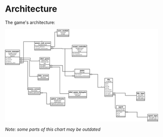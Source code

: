 # Architecture

The game's architecture:

![architecture](architecture.png)

_Note: some parts of this chart may be outdated_
